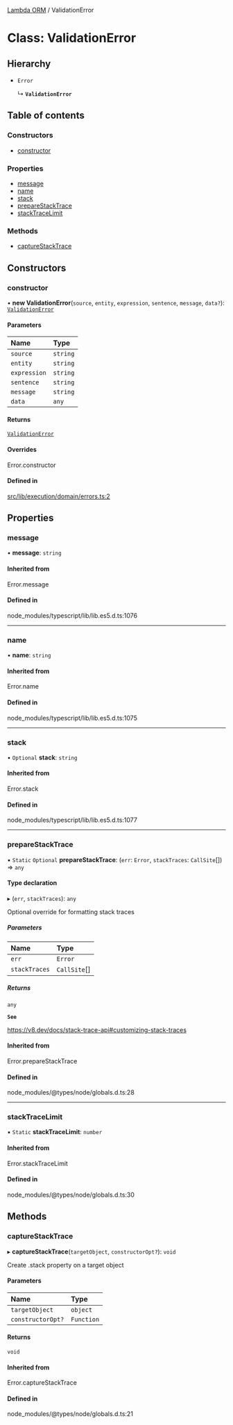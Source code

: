 [Lambda ORM](../README.md) / ValidationError

# Class: ValidationError

## Hierarchy

- `Error`

  ↳ **`ValidationError`**

## Table of contents

### Constructors

- [constructor](ValidationError.md#constructor)

### Properties

- [message](ValidationError.md#message)
- [name](ValidationError.md#name)
- [stack](ValidationError.md#stack)
- [prepareStackTrace](ValidationError.md#preparestacktrace)
- [stackTraceLimit](ValidationError.md#stacktracelimit)

### Methods

- [captureStackTrace](ValidationError.md#capturestacktrace)

## Constructors

### constructor

• **new ValidationError**(`source`, `entity`, `expression`, `sentence`, `message`, `data?`): [`ValidationError`](ValidationError.md)

#### Parameters

| Name | Type |
| :------ | :------ |
| `source` | `string` |
| `entity` | `string` |
| `expression` | `string` |
| `sentence` | `string` |
| `message` | `string` |
| `data` | `any` |

#### Returns

[`ValidationError`](ValidationError.md)

#### Overrides

Error.constructor

#### Defined in

[src/lib/execution/domain/errors.ts:2](https://github.com/FlavioLionelRita/lambdaorm/blob/27a00d30/src/lib/execution/domain/errors.ts#L2)

## Properties

### message

• **message**: `string`

#### Inherited from

Error.message

#### Defined in

node_modules/typescript/lib/lib.es5.d.ts:1076

___

### name

• **name**: `string`

#### Inherited from

Error.name

#### Defined in

node_modules/typescript/lib/lib.es5.d.ts:1075

___

### stack

• `Optional` **stack**: `string`

#### Inherited from

Error.stack

#### Defined in

node_modules/typescript/lib/lib.es5.d.ts:1077

___

### prepareStackTrace

▪ `Static` `Optional` **prepareStackTrace**: (`err`: `Error`, `stackTraces`: `CallSite`[]) => `any`

#### Type declaration

▸ (`err`, `stackTraces`): `any`

Optional override for formatting stack traces

##### Parameters

| Name | Type |
| :------ | :------ |
| `err` | `Error` |
| `stackTraces` | `CallSite`[] |

##### Returns

`any`

**`See`**

https://v8.dev/docs/stack-trace-api#customizing-stack-traces

#### Inherited from

Error.prepareStackTrace

#### Defined in

node_modules/@types/node/globals.d.ts:28

___

### stackTraceLimit

▪ `Static` **stackTraceLimit**: `number`

#### Inherited from

Error.stackTraceLimit

#### Defined in

node_modules/@types/node/globals.d.ts:30

## Methods

### captureStackTrace

▸ **captureStackTrace**(`targetObject`, `constructorOpt?`): `void`

Create .stack property on a target object

#### Parameters

| Name | Type |
| :------ | :------ |
| `targetObject` | `object` |
| `constructorOpt?` | `Function` |

#### Returns

`void`

#### Inherited from

Error.captureStackTrace

#### Defined in

node_modules/@types/node/globals.d.ts:21

